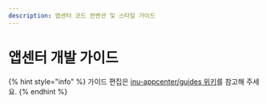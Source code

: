 ```yaml
---
description: 앱센터 코드 컨벤션 및 스타일 가이드
---
```


# 앱센터 개발 가이드

{% hint style="info" %}
가이드 편집은 [inu-appcenter/guides 위키](https://github.com/inu-appcenter/guides/wiki/)를 참고해 주세요.
{% endhint %}
